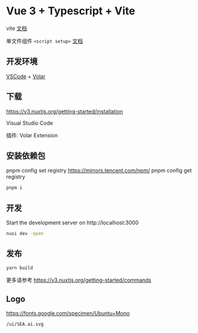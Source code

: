 # Vue 3 + Typescript + Vite

vite [文档](https://cn.vitejs.dev/config/)

单文件组件 `<script setup>` [文档](https://v3.cn.vuejs.org/api/sfc-script-setup.html)

## 开发环境

[VSCode](https://code.visualstudio.com/) + [Volar](https://marketplace.visualstudio.com/items?itemName=johnsoncodehk.volar)

## 下载

https://v3.nuxtjs.org/getting-started/installation

Visual Studio Code

插件: Volar Extension

## 安装依赖包

pnpm config set registry https://mirrors.tencent.com/npm/
pnpm config get registry

```bash
pnpm i
```

## 开发

Start the development server on http://localhost:3000

```bash
nuxi dev -open
```

## 发布

```bash
yarn build
```

更多请参考 https://v3.nuxtjs.org/getting-started/commands

## Logo

https://fonts.google.com/specimen/Ubuntu+Mono

`/ui/SEA.ai.svg`
